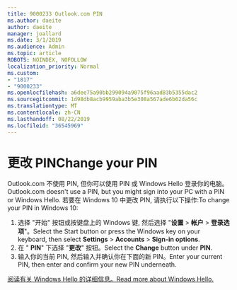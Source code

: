 ```yaml
---
title: 9000233 Outlook.com PIN
ms.author: daeite
author: daeite
manager: joallard
ms.date: 3/1/2019
ms.audience: Admin
ms.topic: article
ROBOTS: NOINDEX, NOFOLLOW
localization_priority: Normal
ms.custom:
- "1817"
- "9000233"
ms.openlocfilehash: a6dee75a90bb299094a9075f96aad83b5355dac2
ms.sourcegitcommit: 1d98db8acb9959aba3b5e308a567ade6b62da56c
ms.translationtype: MT
ms.contentlocale: zh-CN
ms.lasthandoff: 08/22/2019
ms.locfileid: "36545969"
---
```

# <a name="change-your-pin"></a><span data-ttu-id="dcdd6-102">更改 PIN</span><span class="sxs-lookup"><span data-stu-id="dcdd6-102">Change your PIN</span></span>

<span data-ttu-id="dcdd6-103">Outlook.com 不使用 PIN, 但你可以使用 PIN 或 Windows Hello 登录你的电脑。</span><span class="sxs-lookup"><span data-stu-id="dcdd6-103">Outlook.com doesn't use a PIN, but you might sign into your PC with a PIN or Windows Hello.</span></span> <span data-ttu-id="dcdd6-104">若要在 Windows 10 中更改 PIN, 请执行以下操作:</span><span class="sxs-lookup"><span data-stu-id="dcdd6-104">To change your PIN in Windows 10:</span></span>

1. <span data-ttu-id="dcdd6-105">选择 "开始" 按钮或按键盘上的 Windows 键, 然后选择 "**设置** > **帐户** > **登录选项**"。</span><span class="sxs-lookup"><span data-stu-id="dcdd6-105">Select the Start button or press the Windows key on your keyboard, then select **Settings** > **Accounts** > **Sign-in options**.</span></span>
2. <span data-ttu-id="dcdd6-106">在 " **PIN**" 下选择 "**更改**" 按钮。</span><span class="sxs-lookup"><span data-stu-id="dcdd6-106">Select the **Change** button under **PIN**.</span></span>
3. <span data-ttu-id="dcdd6-107">输入你的当前 PIN, 然后输入并确认你在下面的新 PIN。</span><span class="sxs-lookup"><span data-stu-id="dcdd6-107">Enter your current PIN, then enter and confirm your new PIN underneath.</span></span>

[<span data-ttu-id="dcdd6-108">阅读有关 Windows Hello 的详细信息。</span><span class="sxs-lookup"><span data-stu-id="dcdd6-108">Read more about Windows Hello.</span></span>](https://support.microsoft.com/help/17215/)